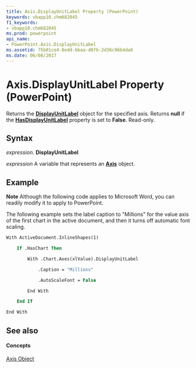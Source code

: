 ```yaml
---
title: Axis.DisplayUnitLabel Property (PowerPoint)
keywords: vbapp10.chm682045
f1_keywords:
- vbapp10.chm682045
ms.prod: powerpoint
api_name:
- PowerPoint.Axis.DisplayUnitLabel
ms.assetid: 75b01ce4-8edd-bbaa-d0fb-2d36c96b4da6
ms.date: 06/08/2017
---
```



# Axis.DisplayUnitLabel Property (PowerPoint)

Returns the **[DisplayUnitLabel](displayunitlabel-object-powerpoint.md)** object for the specified axis. Returns **null** if the **[HasDisplayUnitLabel](axis-hasdisplayunitlabel-property-powerpoint.md)** property is set to **False**. Read-only.


## Syntax

 _expression_. **DisplayUnitLabel**

 _expression_ A variable that represents an **[Axis](axis-object-powerpoint.md)** object.


## Example




 **Note**  Although the following code applies to Microsoft Word, you can readily modify it to apply to PowerPoint.

The following example sets the label caption to "Millions" for the value axis of the first chart in the active document, and then it turns off automatic font scaling.




```vb
With ActiveDocument.InlineShapes(1)

    If .HasChart Then

        With .Chart.Axes(xlValue).DisplayUnitLabel

            .Caption = "Millions"

            .AutoScaleFont = False

        End With

    End If

End With
```


## See also


#### Concepts


[Axis Object](axis-object-powerpoint.md)

